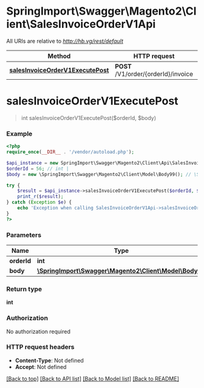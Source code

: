 # SpringImport\Swagger\Magento2\Client\SalesInvoiceOrderV1Api

All URIs are relative to *http://hb.vg/rest/default*

Method | HTTP request | Description
------------- | ------------- | -------------
[**salesInvoiceOrderV1ExecutePost**](SalesInvoiceOrderV1Api.md#salesInvoiceOrderV1ExecutePost) | **POST** /V1/order/{orderId}/invoice | 


# **salesInvoiceOrderV1ExecutePost**
> int salesInvoiceOrderV1ExecutePost($orderId, $body)





### Example
```php
<?php
require_once(__DIR__ . '/vendor/autoload.php');

$api_instance = new SpringImport\Swagger\Magento2\Client\Api\SalesInvoiceOrderV1Api();
$orderId = 56; // int | 
$body = new \SpringImport\Swagger\Magento2\Client\Model\Body99(); // \SpringImport\Swagger\Magento2\Client\Model\Body99 | 

try {
    $result = $api_instance->salesInvoiceOrderV1ExecutePost($orderId, $body);
    print_r($result);
} catch (Exception $e) {
    echo 'Exception when calling SalesInvoiceOrderV1Api->salesInvoiceOrderV1ExecutePost: ', $e->getMessage(), PHP_EOL;
}
?>
```

### Parameters

Name | Type | Description  | Notes
------------- | ------------- | ------------- | -------------
 **orderId** | **int**|  |
 **body** | [**\SpringImport\Swagger\Magento2\Client\Model\Body99**](../Model/\SpringImport\Swagger\Magento2\Client\Model\Body99.md)|  | [optional]

### Return type

**int**

### Authorization

No authorization required

### HTTP request headers

 - **Content-Type**: Not defined
 - **Accept**: Not defined

[[Back to top]](#) [[Back to API list]](../../README.md#documentation-for-api-endpoints) [[Back to Model list]](../../README.md#documentation-for-models) [[Back to README]](../../README.md)


